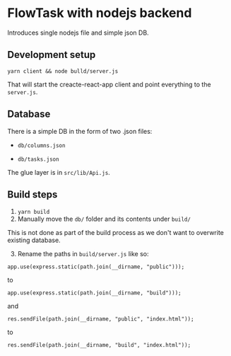 # FlowTask with nodejs backend
Introduces single nodejs file and simple json DB.

## Development setup
```
yarn client && node bulld/server.js
```
That will start the creacte-react-app client and point everything to the `server.js`.

## Database
There is a simple DB in the form of two .json files:

 - `db/columns.json`

 - `db/tasks.json`

 The glue layer is in `src/lib/Api.js`.

## Build steps
 1) `yarn build`
 2) Manually move the `db/` folder and its contents under `build/`

 This is not done as part of the build process as we don't want to overwrite existing database.

 3) Rename the paths in `build/server.js` like so:

`app.use(express.static(path.join(__dirname, "public")));`

to

`app.use(express.static(path.join(__dirname, "build")));`

and

`res.sendFile(path.join(__dirname, "public", "index.html"));`

to

`res.sendFile(path.join(__dirname, "build", "index.html"));`

